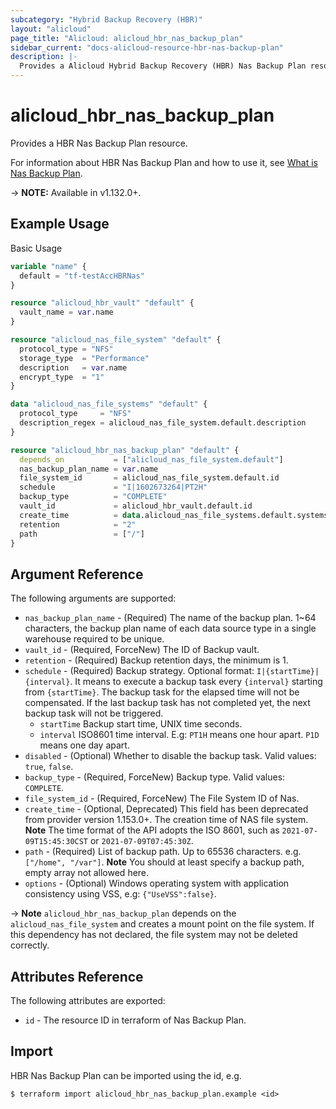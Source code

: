 ```yaml
---
subcategory: "Hybrid Backup Recovery (HBR)"
layout: "alicloud"
page_title: "Alicloud: alicloud_hbr_nas_backup_plan"
sidebar_current: "docs-alicloud-resource-hbr-nas-backup-plan"
description: |-
  Provides a Alicloud Hybrid Backup Recovery (HBR) Nas Backup Plan resource.
---
```


# alicloud\_hbr\_nas\_backup\_plan

Provides a HBR Nas Backup Plan resource.

For information about HBR Nas Backup Plan and how to use it, see [What is Nas Backup Plan](https://www.alibabacloud.com/help/doc-detail/132248.htm).

-> **NOTE:** Available in v1.132.0+.

## Example Usage

Basic Usage

```terraform
variable "name" {
  default = "tf-testAccHBRNas"
}

resource "alicloud_hbr_vault" "default" {
  vault_name = var.name
}

resource "alicloud_nas_file_system" "default" {
  protocol_type = "NFS"
  storage_type  = "Performance"
  description   = var.name
  encrypt_type  = "1"
}

data "alicloud_nas_file_systems" "default" {
  protocol_type     = "NFS"
  description_regex = alicloud_nas_file_system.default.description
}

resource "alicloud_hbr_nas_backup_plan" "default" {
  depends_on           = ["alicloud_nas_file_system.default"]
  nas_backup_plan_name = var.name
  file_system_id       = alicloud_nas_file_system.default.id
  schedule             = "I|1602673264|PT2H"
  backup_type          = "COMPLETE"
  vault_id             = alicloud_hbr_vault.default.id
  create_time          = data.alicloud_nas_file_systems.default.systems.0.create_time
  retention            = "2"
  path                 = ["/"]
}
```

## Argument Reference

The following arguments are supported:

* `nas_backup_plan_name` - (Required) The name of the backup plan. 1~64 characters, the backup plan name of each data source type in a single warehouse required to be unique.
* `vault_id` - (Required, ForceNew) The ID of Backup vault.
* `retention` - (Required) Backup retention days, the minimum is 1.
* `schedule` - (Required) Backup strategy. Optional format: `I|{startTime}|{interval}`. It means to execute a backup task every `{interval}` starting from `{startTime}`. The backup task for the elapsed time will not be compensated. If the last backup task has not completed yet, the next backup task will not be triggered.
    * `startTime` Backup start time, UNIX time seconds.
    * `interval` ISO8601 time interval. E.g: `PT1H` means one hour apart. `P1D` means one day apart.
* `disabled` - (Optional) Whether to disable the backup task. Valid values: `true`, `false`.
* `backup_type` - (Required, ForceNew) Backup type. Valid values: `COMPLETE`.
* `file_system_id` - (Required, ForceNew) The File System ID of Nas.
* `create_time` - (Optional, Deprecated) This field has been deprecated from provider version 1.153.0+. The creation time of NAS file system. **Note** The time format of the API adopts the ISO 8601, such as `2021-07-09T15:45:30CST` or `2021-07-09T07:45:30Z`.
* `path` - (Required) List of backup path. Up to 65536 characters. e.g.`["/home", "/var"]`. **Note** You should at least specify a backup path, empty array not allowed here.
* `options` - (Optional) Windows operating system with application consistency using VSS, e.g: `{"UseVSS":false}`.


-> **Note** `alicloud_hbr_nas_backup_plan` depends on the `alicloud_nas_file_system` and creates a mount point on the file system. If this dependency has not declared, the file system may not be deleted correctly.

## Attributes Reference

The following attributes are exported:

* `id` - The resource ID in terraform of Nas Backup Plan.

## Import

HBR Nas Backup Plan can be imported using the id, e.g.

```
$ terraform import alicloud_hbr_nas_backup_plan.example <id>
```
